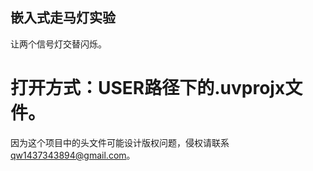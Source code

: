## 嵌入式走马灯实验
让两个信号灯交替闪烁。  
# 打开方式：USER路径下的.uvprojx文件。
因为这个项目中的头文件可能设计版权问题，侵权请联系 qw1437343894@gmail.com。  
